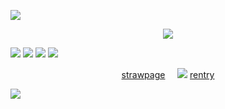 ![](https://file.garden/ZXVte2HNBXlcqh6V/div/pink/25)
<p align="center"
 
 ![](https://komarev.com/ghpvc/?username=twohundredshots&color=713535&label=)


 ![](https://file.garden/ZXVte2HNBXlcqh6V/img/split/zuhaa1) 
 ![](https://file.garden/ZXVte2HNBXlcqh6V/img/split/zuhaa2)
 ![](https://file.garden/ZXVte2HNBXlcqh6V/img/split/kazu3) 
 ![](https://file.garden/ZXVte2HNBXlcqh6V/img/split/kazu4)

<p align="center"
 
[strawpage](https://spireofdeciet.straw.page/)‎ ‎ ‎ ‎ ‎ ![](https://64.media.tumblr.com/d7cd07e2e7d71d921c2e930156d117ed/c6e913aea8c8a172-c8/s75x75_c1/61bbc6209d0f5e4beed0c26b2568491756b1bf09.gifv)‎ ‎ ‎ ‎ ‎ ‎ ‎ [rentry](https://rentry.co/twohundredshots)


 
![](https://file.garden/ZXVte2HNBXlcqh6V/div/pink/26)


